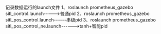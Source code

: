记录数据运行的launch文件
1、roslaunch prometheus_gazebo sitl_control.launch----->普通pid
2、roslaunch prometheus_gazebo sitl_pos_control.launch------串级pid
3、roslaunch prometheus_gazebo sitl_pos_control_ne.launch------>tanh+智能pid
